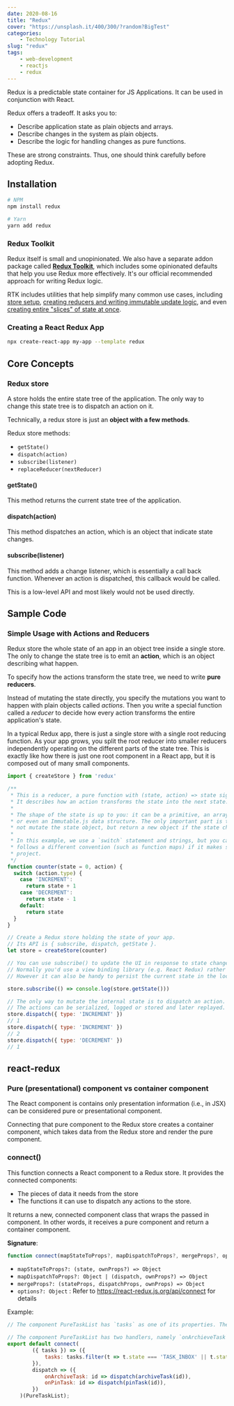 ```yaml
---
date: 2020-08-16
title: "Redux"
cover: "https://unsplash.it/400/300/?random?BigTest"
categories: 
    - Technology Tutorial
slug: "redux"
tags:
    - web-development
    - reactjs
    - redux
---
```


Redux is a predictable state container for JS Applications. It can be used in conjunction with React. 

Redux offers a tradeoff. It asks you to:

- Describe application state as plain objects and arrays.
- Describe changes in the system as plain objects.
- Describe the logic for handling changes as pure functions. 

These are strong constraints. Thus, one should think carefully before adopting Redux. 



## Installation

```sh
# NPM
npm install redux

# Yarn
yarn add redux
```



### Redux Toolkit

Redux itself is small and unopinionated. We also have a separate addon package called **[Redux Toolkit](https://redux-toolkit.js.org/)**, which includes some opinionated defaults that help you use Redux more effectively. It's our official recommended approach for writing Redux logic.

RTK includes utilities that help simplify many common use cases, including [store setup](https://redux-toolkit.js.org/api/configureStore), [creating reducers and writing immutable update logic](https://redux-toolkit.js.org/api/createreducer), and even [creating entire "slices" of state at once](https://redux-toolkit.js.org/api/createslice).



### Creating a React Redux App

```sh
npx create-react-app my-app --template redux
```



## Core Concepts

### Redux store

A store holds the entire state tree of the application. The only way to change this state tree is to dispatch an action on it. 

Technically, a redux store is just an **object with a few methods**. 

Redux store methods:

- `getState()`
- `dispatch(action)`
- `subscribe(listener)`
- `replaceReducer(nextReducer)`



#### getState()

This method returns the current state tree of the application. 

#### dispatch(action)

This method dispatches an action, which is an object that indicate state changes. 

#### subscribe(listener)

This method adds a change listener, which is essentially a call back function. Whenever an action is dispatched, this callback would be called. 

This is a low-level API and most likely would not be used directly. 



## Sample Code

### Simple Usage with Actions and Reducers

Redux store the whole state of an app in an object tree inside a single store. The only to change the state tree is to emit an **action**, which is an object describing what happen. 

To specify how the actions transform the state tree, we need to write **pure reducers**. 

Instead of mutating the state directly, you specify the mutations you want to happen with plain objects called *actions*. Then you write a special function called a *reducer* to decide how every action transforms the entire application's state.

In a typical Redux app, there is just a single store with a single root reducing function. As your app grows, you split the root reducer into smaller reducers independently operating on the different parts of the state tree. This is exactly like how there is just one root component in a React app, but it is composed out of many small components.



```jsx
import { createStore } from 'redux'

/**
 * This is a reducer, a pure function with (state, action) => state signature.
 * It describes how an action transforms the state into the next state.
 *
 * The shape of the state is up to you: it can be a primitive, an array, an object,
 * or even an Immutable.js data structure. The only important part is that you should
 * not mutate the state object, but return a new object if the state changes.
 *
 * In this example, we use a `switch` statement and strings, but you can use a helper that
 * follows a different convention (such as function maps) if it makes sense for your
 * project.
 */
function counter(state = 0, action) {
  switch (action.type) {
    case 'INCREMENT':
      return state + 1
    case 'DECREMENT':
      return state - 1
    default:
      return state
  }
}

// Create a Redux store holding the state of your app.
// Its API is { subscribe, dispatch, getState }.
let store = createStore(counter)

// You can use subscribe() to update the UI in response to state changes.
// Normally you'd use a view binding library (e.g. React Redux) rather than subscribe() directly.
// However it can also be handy to persist the current state in the localStorage.

store.subscribe(() => console.log(store.getState()))

// The only way to mutate the internal state is to dispatch an action.
// The actions can be serialized, logged or stored and later replayed.
store.dispatch({ type: 'INCREMENT' })
// 1
store.dispatch({ type: 'INCREMENT' })
// 2
store.dispatch({ type: 'DECREMENT' })
// 1
```



## react-redux

### Pure (presentational) component vs container component

The React component is contains only presentation information (i.e., in JSX) can be considered pure or presentational component. 

Connecting that pure component to the Redux store creates a container component, which takes data from the Redux store and render the pure component. 



### connect()

This function connects a React component to a Redux store. It provides the connected components:

- The pieces of data it needs from the store
- The functions it can use to dispatch any actions to the store. 

It returns a new, connected component class that wraps the passed in component. In other words, it receives a pure component and return a container component. 

**Signature**:

```js
function connect(mapStateToProps?, mapDispatchToProps?, mergeProps?, options?)
```

- `mapStateToProps?: (state, ownProps?) => Object`
- `mapDispatchToProps?: Object | (dispatch, ownProps?) => Object`
- `mergeProps?: (stateProps, dispatchProps, ownProps) => Object`
- `options?: Object` : Refer to https://react-redux.js.org/api/connect for details



Example:

```jsx
// The component PureTaskList has `tasks` as one of its properties. The mapStateToProps of connect() takes the state information of tasks in the redux store and uses it to generate a `tasks` property to be used by the the component

// The component PureTaskList has two handlers, namely `onArchieveTask` and `onPinTask`, as its properties. The mapDispatchToProps maps these properties to the dispatch of
export default connect(
        ({ tasks }) => ({
            tasks: tasks.filter(t => t.state === 'TASK_INBOX' || t.state === 'TASK_PINNED'),
        }),
        dispatch => ({
            onArchiveTask: id => dispatch(archiveTask(id)),
            onPinTask: id => dispatch(pinTask(id)),
        })
    )(PureTaskList);
```

